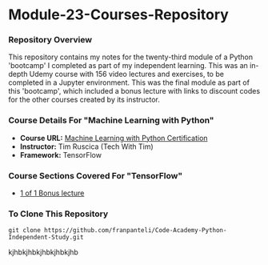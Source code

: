 # Module-23-Courses-Repository
### Repository Overview 
This repository contains my notes for the twenty-third module of a Python 'bootcamp' I completed as part of my independent learning. This was an in-depth Udemy course with 156 video lectures and exercises, to be completed in a Jupyter environment. This was the final module as part of this 'bootcamp', which included a bonus lecture with links to discount codes for the other courses created by its instructor. 

### Course Details For "Machine Learning with Python"
- **Course URL:** [Machine Learning with Python Certification](https://www.freecodecamp.org/learn/machine-learning-with-python/#tensorflow)
- **Instructor:** Tim Ruscica (Tech With Tim)
- **Framework:** TensorFlow
  
### Course Sections Covered For "TensorFlow"
- [1 of 1 Bonus lecture](https://github.com/franpanteli/Python-Bootcamp-Module-23-Courses-Repository/blob/main/Notes%20on%20Videos%20-%20Module%2023%20Courses%20Repository/1%20of%201%20Bonus%20lecture.pdf)

### To Clone This Repository
```
git clone https://github.com/franpanteli/Code-Academy-Python-Independent-Study.git 
```
kjhbkjhbkjhbkjhbkjhb